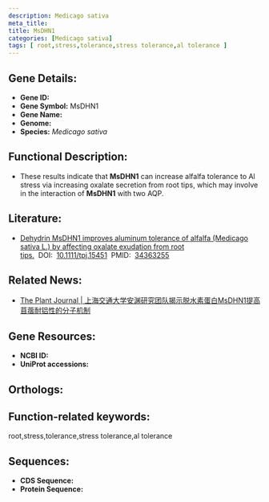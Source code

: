 ```yaml
---
description: Medicago sativa
meta_title:
title: MsDHN1
categories: [Medicago sativa]
tags: [ root,stress,tolerance,stress tolerance,al tolerance ]
---
```


## Gene Details:
- **Gene ID:**	[]()
- **Gene Symbol:** MsDHN1
- **Gene Name:** 
- **Genome:** []()
- **Species:** *Medicago sativa*

## Functional Description:
   - These results indicate that **MsDHN1** can increase alfalfa tolerance to Al stress via increasing oxalate secretion from root tips, which may involve in the interaction of **MsDHN1** with two AQP.

## Literature:
   - [Dehydrin MsDHN1 improves aluminum tolerance of alfalfa (Medicago sativa L.) by affecting oxalate exudation from root tips.]( https://onlinelibrary.wiley.com/doi/10.1111/tpj.15451)&nbsp;&nbsp;DOI:&nbsp;&nbsp;[10.1111/tpj.15451](https://onlinelibrary.wiley.com/doi/10.1111/tpj.15451)&nbsp;&nbsp;PMID:&nbsp;&nbsp;[34363255](https://pubmed.ncbi.nlm.nih.gov/34363255/)

## Related News:
   - [​The Plant Journal | 上海交通大学安渊研究团队揭示脱水素蛋白MsDHN1提高苜蓿耐铝性的分子机制](https://mp.weixin.qq.com/s?__biz=Mzg3MDEwNDEyMg==&mid=2247515360&idx=5&sn=3e8fbdf0d0174a8da7f5446676be25a1&chksm=ce9011b5f9e798a36de998a30446600dfbc71b2f6a09021bb35892c867df96e20642158d87c5&scene=27#wechat_redirect)

## Gene Resources:
- **NCBI ID:** [](https://www.ncbi.nlm.nih.gov/gene/?term=)
- **UniProt accessions:** [](https://www.uniprot.org/uniprotkb//entry)

## Orthologs:


## Function-related keywords:
root,stress,tolerance,stress tolerance,al tolerance

## Sequences:
- **CDS Sequence:**
- **Protein Sequence:**
